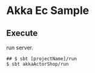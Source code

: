 # Akka Ec Sample

## Execute

run server.

```shell
## $ sbt [projectName]/run
$ sbt akkaActorShop/run
```

